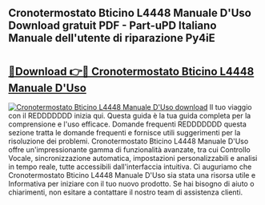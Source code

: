 ## Cronotermostato Bticino L4448 Manuale D'Uso Download gratuit PDF - Part-uPD Italiano Manuale dell'utente di riparazione Py4iE

# <h2><a href="http://dfbqoz.blite.top/?on=Cronotermostato+Bticino+L4448+Manuale+D%27Uso">🔗Download 👉🔴 Cronotermostato Bticino L4448 Manuale D'Uso</a></h2>

[![Cronotermostato Bticino L4448 Manuale D'Uso download](https://i.imgur.com/lujVjoI.png)](http://dfbqoz.blite.top/?on=Cronotermostato+Bticino+L4448+Manuale+D%27Uso)
Il tuo viaggio con il REDDDDDDD inizia qui. Questa guida è la tua guida completa per la comprensione e l'uso efficace. Domande frequenti REDDDDDDD questa sezione tratta le domande frequenti e fornisce utili suggerimenti per la risoluzione dei problemi. Cronotermostato Bticino L4448 Manuale D'Uso offre un'impressionante gamma di funzionalità avanzate, tra cui Controllo Vocale, sincronizzazione automatica, impostazioni personalizzabili e analisi in tempo reale, tutte accessibili dall'interfaccia intuitiva. Ci auguriamo che Cronotermostato Bticino L4448 Manuale D'Uso sia stata una risorsa utile e Informativa per iniziare con il tuo nuovo prodotto. Se hai bisogno di aiuto o chiarimenti, non esitare a contattare il nostro team di assistenza clienti.
